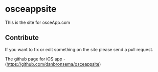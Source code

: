 # osceappsite
This is the site for osceApp.com

## Contribute
If you want to fix or edit something on the site please send a pull request.

The github page for iOS app - (https://github.com/danbronsema/osceappsite)
